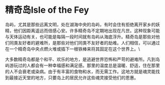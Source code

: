 # 精奇岛Isle of the Fey

岛屿，尤其是那些远离文明，处在湖海中央的岛屿，有时会住有拒绝离开家乡的妖精，他们因距离遥远而倍感心安。许多精奇岛不定期地出现在凡世。这种现象可能与天体运动有关，也可能是每隔一段时间就有岛屿从海底浮升。精奇岛是那些对他们同类友好者的避难所，是那些对他们同类不友好者的劫难。人们相信，可以通过在一个精奇岛中央点燃火堆或插下一根铁棒来将其固定在这个世界上。\

大多数精奇岛都是个和平、欢乐的地方，是逃避世界恐怖和严苛的避难所。凡到岛屿游玩过的人都会有一种幸福感和满足感。那里的温度总是温暖、舒适，住在那里的人不会衰老或染病。由于有丰富的食物和水，而无需工作。这地方就是魂灵能找到最接近天堂的地方，只要岛上的居民允许这些魂灵接受他们的恩惠。
